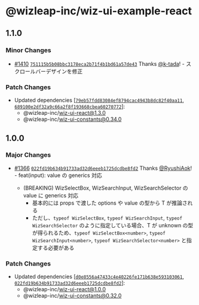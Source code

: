 # @wizleap-inc/wiz-ui-example-react

## 1.1.0

### Minor Changes

- [#1410](https://github.com/Wizleap-Inc/wiz-ui/pull/1410) [`751115b5b08bbc3178eca2b71f4b1bd61a57de43`](https://github.com/Wizleap-Inc/wiz-ui/commit/751115b5b08bbc3178eca2b71f4b1bd61a57de43) Thanks [@k-tada](https://github.com/k-tada)! - スクロールバーデザインを修正

### Patch Changes

- Updated dependencies [[`79eb57fdd83084ef8794cac4943b8dc82f40aa11`](https://github.com/Wizleap-Inc/wiz-ui/commit/79eb57fdd83084ef8794cac4943b8dc82f40aa11), [`689100e2df32a9c66a2f8f193668cbea60270772`](https://github.com/Wizleap-Inc/wiz-ui/commit/689100e2df32a9c66a2f8f193668cbea60270772)]:
  - @wizleap-inc/wiz-ui-react@1.3.0
  - @wizleap-inc/wiz-ui-constants@0.34.0

## 1.0.0

### Major Changes

- [#1366](https://github.com/Wizleap-Inc/wiz-ui/pull/1366) [`022fd19b634b91733ad32d6eeeb1725dcdbe8fd2`](https://github.com/Wizleap-Inc/wiz-ui/commit/022fd19b634b91733ad32d6eeeb1725dcdbe8fd2) Thanks [@RyushiAok](https://github.com/RyushiAok)! - feat(input): value の generics 対応

  - (BREAKING) WizSelectBox, WizSearchInput, WizSearchSelector の value に generics 対応
    - 基本的には props で渡した options や value の型から T が推論される
    - ただし、`typeof WizSelectBox`, `typeof WizSearchInput`, `typeof WizSearchSelector` のように指定している場合、T が unknown の型が得られるため、`typeof WizSelectBox<number>`, `typeof WizSearchInput<number>`, `typeof WizSearchSelector<number>` と指定する必要がある

### Patch Changes

- Updated dependencies [[`d0e8556a47433c4e40226fe171b638e593103061`](https://github.com/Wizleap-Inc/wiz-ui/commit/d0e8556a47433c4e40226fe171b638e593103061), [`022fd19b634b91733ad32d6eeeb1725dcdbe8fd2`](https://github.com/Wizleap-Inc/wiz-ui/commit/022fd19b634b91733ad32d6eeeb1725dcdbe8fd2)]:
  - @wizleap-inc/wiz-ui-react@1.0.0
  - @wizleap-inc/wiz-ui-constants@0.32.0
